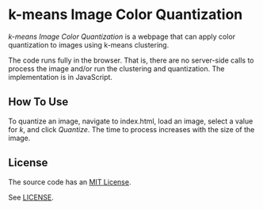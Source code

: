 k-means Image Color Quantization
================================

*k-means Image Color Quantization* is a webpage that can apply color
quantization to images using k-means clustering.

The code runs fully in the browser. That is, there are no server-side calls
to process the image and/or run the clustering and quantization. The
implementation is in JavaScript.

How To Use
----------

To quantize an image, navigate to index.html, load an image, select a value for
*k*, and click *Quantize*. The time to process increases with the size of the
image.

License
-------

The source code has an [MIT License](https://en.wikipedia.org/wiki/MIT_License).

See [LICENSE](LICENSE).
